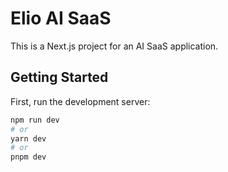 # Elio AI SaaS

This is a Next.js project for an AI SaaS application.

## Getting Started

First, run the development server:

```bash
npm run dev
# or
yarn dev
# or
pnpm dev
